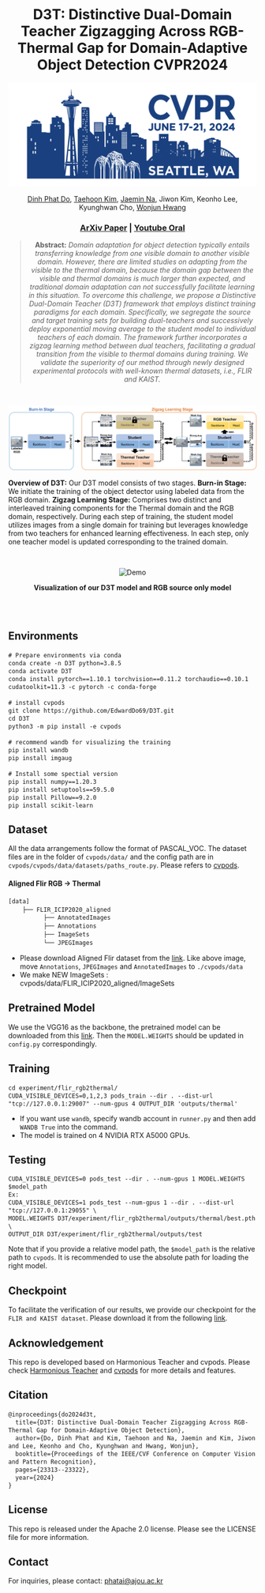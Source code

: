 
<div align="center">

# D3T: Distinctive Dual-Domain Teacher Zigzagging Across RGB-Thermal Gap for Domain-Adaptive Object Detection CVPR2024
[![PWC](image/CVPR2024.jpg)](https://arxiv.org/abs/2403.09359)

[Dinh Phat Do](https://github.com/EdwardDo69), [Taehoon Kim](https://scholar.google.com/citations?user=RrKoTX4AAAAJ&hl=en), [Jaemin Na](https://github.com/NaJaeMin92), Jiwon Kim, Keonho Lee, Kyunghwan Cho, [Wonjun Hwang](https://scholar.google.co.uk/citations?user=-I8AfBAAAAAJ&hl=en)<br>

### [ArXiv Paper](https://arxiv.org/abs/2403.09359) | [Youtube Oral](https://youtu.be/NPbjykByfRA?si=MbQUXWQ28rrT86AT)

> **Abstract:** *Domain adaptation for object detection typically entails transferring knowledge from one visible domain to another visible domain. However, there are limited studies on adapting from the visible to the thermal domain, because the domain gap between the visible and thermal domains is much larger than expected, and traditional domain adaptation can not successfully facilitate learning in this situation. To overcome this challenge, we propose a Distinctive Dual-Domain Teacher (D3T) framework that employs distinct training paradigms for each domain. Specifically, we segregate the source and target training sets for building dual-teachers and successively deploy exponential moving average to the student model to individual teachers of each domain. The framework further incorporates a zigzag learning method between dual teachers, facilitating a gradual transition from the visible to thermal domains during training. We validate the superiority of our method through newly designed experimental protocols with well-known thermal datasets, i.e., FLIR and KAIST.*

</div>

</br>


<p align="center">
<img src="/image/Figure2.jpg">
</p>

**Overview of D3T:** Our D3T model consists of two stages. **Burn-in Stage:** We initiate the training of the object detector using
labeled data from the RGB domain. **Zigzag Learning Stage:** Comprises two distinct and interleaved training components for the Thermal
domain and the RGB domain, respectively. During each step of training, the student model utilizes images from a single domain for
training but leverages knowledge from two teachers for enhanced learning effectiveness. In each step, only one teacher model is updated
corresponding to the trained domain.

</br>

<div align="center">
  
![Demo](/image/Demo.gif)

**Visualization of our D3T model and RGB source only model**
</div>

<br>
<br>

## Environments
```
# Prepare environments via conda
conda create -n D3T python=3.8.5
conda activate D3T
conda install pytorch==1.10.1 torchvision==0.11.2 torchaudio==0.10.1 cudatoolkit=11.3 -c pytorch -c conda-forge

# install cvpods
git clone https://github.com/EdwardDo69/D3T.git
cd D3T
python3 -m pip install -e cvpods

# recommend wandb for visualizing the training
pip install wandb
pip install imgaug

# Install some spectial version
pip install numpy==1.20.3
pip install setuptools==59.5.0
pip install Pillow==9.2.0
pip install scikit-learn
```
## Dataset
All the data arrangements follow the format of PASCAL_VOC. The dataset files are in the folder of `cvpods/data/` and the config path are in `cvpods/cvpods/data/datasets/paths_route.py`. Please refers to [cvpods](https://github.com/Megvii-BaseDetection/cvpods).

#### Aligned Flir RGB -> Thermal

```sh
[data]
    ├── FLIR_ICIP2020_aligned
          ├── AnnotatedImages
          ├── Annotations
          ├── ImageSets
          └── JPEGImages
```

* Please download Aligned Flir dataset from the [link](https://drive.google.com/file/d/1xHDMGl6HJZwtarNWkEV3T4O9X4ZQYz2Y/view). Like above image, move `Annotations`, `JPEGImages` and `AnnotatedImages` to   `./cvpods/data`
* We make NEW ImageSets : cvpods/data/FLIR_ICIP2020_aligned/ImageSets

## Pretrained Model
We use the VGG16 as the backbone, the pretrained model can be downloaded from this [link](https://drive.google.com/file/d/1Nb2sYh8GHiEUDtfUn5Buwugu6bNd1VbT/view?usp=sharing). Then the `MODEL.WEIGHTS` should be updated in `config.py` correspondingly.

## Training
```
cd experiment/flir_rgb2thermal/
CUDA_VISIBLE_DEVICES=0,1,2,3 pods_train --dir . --dist-url "tcp://127.0.0.1:29007" --num-gpus 4 OUTPUT_DIR 'outputs/thermal'
```
* If you want use `wandb`, specify wandb account in `runner.py` and then add `WANDB True` into the command.
* The model is trained on 4 NVIDIA RTX A5000 GPUs.

## Testing
```
CUDA_VISIBLE_DEVICES=0 pods_test --dir . --num-gpus 1 MODEL.WEIGHTS $model_path
Ex:
CUDA_VISIBLE_DEVICES=1 pods_test --num-gpus 1 --dir . --dist-url "tcp://127.0.0.1:29055" \
MODEL.WEIGHTS D3T/experiment/flir_rgb2thermal/outputs/thermal/best.pth \
OUTPUT_DIR D3T/experiment/flir_rgb2thermal/outputs/test
```
Note that if you provide a relative model path, the `$model_path` is the relative path to `cvpods`. It is recommended to use the absolute path for loading the right model.

## Checkpoint
To facilitate the verification of our results, we provide our checkpoint for the `FLIR and KAIST dataset`. Please download it from the following [link](https://drive.google.com/drive/folders/1M2WoTiPSjuRRowM0IPqZbLETdD8EiM_l?usp=drive_link).

## Acknowledgement
This repo is developed based on Harmonious Teacher and cvpods. Please check [Harmonious Teacher](https://github.com/kinredon/Harmonious-Teacher) and [cvpods](https://github.com/Megvii-BaseDetection/cvpods) for more details and features.

## Citation
```
@inproceedings{do2024d3t,
  title={D3T: Distinctive Dual-Domain Teacher Zigzagging Across RGB-Thermal Gap for Domain-Adaptive Object Detection},
  author={Do, Dinh Phat and Kim, Taehoon and Na, Jaemin and Kim, Jiwon and Lee, Keonho and Cho, Kyunghwan and Hwang, Wonjun},
  booktitle={Proceedings of the IEEE/CVF Conference on Computer Vision and Pattern Recognition},
  pages={23313--23322},
  year={2024}
}
```

## License
This repo is released under the Apache 2.0 license. Please see the LICENSE file for more information.

## Contact
For inquiries, please contact: phatai@ajou.ac.kr
